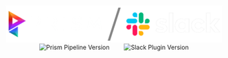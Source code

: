 <picture>
  <source media="(prefers-color-scheme: dark)" srcset="https://github.com/animationem/prism-slack/blob/main/Resources/prism_slack_logo_long_light_banner.png">
  <source media="(prefers-color-scheme: light)" srcset="https://github.com/animationem/prism-slack/blob/main/Resources/prism_slack_logo_long_dark_banner.png">
  <img alt="Prism and Slack branding" src="https://github.com/animationem/prism-slack/blob/main/Resources/prism_slack_logo_long_light_banner.png">
</picture>

<div align="center">
    <span style="display: inline-block; margin-right: 30px;">
        <img src="https://img.shields.io/badge/Prism_Pipeline-2.0.13-mediumseagreen" alt="Prism Pipeline Version">
    </span>
    <span style="display: inline-block;">    
        <img src="https://img.shields.io/badge/Slack_Plugin-2.0.13-4A154B?logo=slack" alt="Slack Plugin Version">
    </span>
</div>
